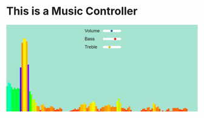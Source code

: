 # This is a Music Controller

![alt text](https://github.com/barisdevjs/Js-Projects/blob/main/music-controller/screenshots/music.jpg)



 
